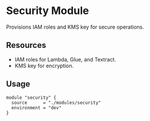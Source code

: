 # Security Module

Provisions IAM roles and KMS key for secure operations.

## Resources
- IAM roles for Lambda, Glue, and Textract.
- KMS key for encryption.

## Usage
```hcl
module "security" {
  source      = "./modules/security"
  environment = "dev"
}
```
